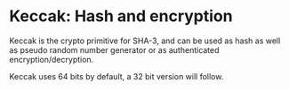 # Keccak: Hash and encryption

Keccak is the crypto primitive for SHA-3, and can be used as hash as
well as pseudo random number generator or as authenticated
encryption/decryption.

Keccak uses 64 bits by default, a 32 bit version will follow.